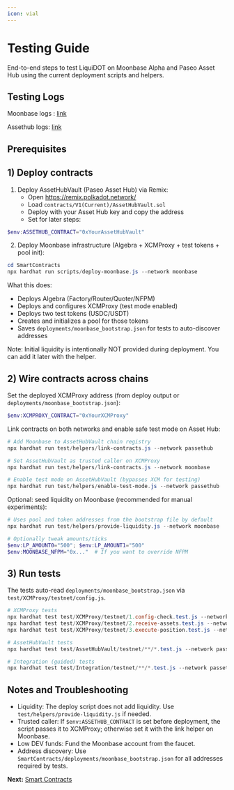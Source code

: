 ```yaml
---
icon: vial
---
```


# Testing Guide

End-to-end steps to test LiquiDOT on Moonbase Alpha and Paseo Asset Hub using the current deployment scripts and helpers.

## Testing Logs

Moonbase logs : [link](../../SmartContracts/test/logs/20251027-223700-moonbase-all.log)

Assethub logs: [link](../../SmartContracts/test/logs/20251027-224841-assethub-all.log)

## Prerequisites

## 1) Deploy contracts

1. Deploy AssetHubVault (Paseo Asset Hub) via Remix:
   * Open https://remix.polkadot.network/
   * Load `contracts/V1(Current)/AssetHubVault.sol`
   * Deploy with your Asset Hub key and copy the address
   * Set for later steps:

```powershell
$env:ASSETHUB_CONTRACT="0xYourAssetHubVault"
```

2. Deploy Moonbase infrastructure (Algebra + XCMProxy + test tokens + pool init):

```powershell
cd SmartContracts
npx hardhat run scripts/deploy-moonbase.js --network moonbase
```

What this does:

* Deploys Algebra (Factory/Router/Quoter/NFPM)
* Deploys and configures XCMProxy (test mode enabled)
* Deploys two test tokens (USDC/USDT)
* Creates and initializes a pool for those tokens
* Saves `deployments/moonbase_bootstrap.json` for tests to auto-discover addresses

Note: Initial liquidity is intentionally NOT provided during deployment. You can add it later with the helper.

## 2) Wire contracts across chains

Set the deployed XCMProxy address (from deploy output or `deployments/moonbase_bootstrap.json`):

```powershell
$env:XCMPROXY_CONTRACT="0xYourXCMProxy"
```

Link contracts on both networks and enable safe test mode on Asset Hub:

```powershell
# Add Moonbase to AssetHubVault chain registry
npx hardhat run test/helpers/link-contracts.js --network passethub

# Set AssetHubVault as trusted caller on XCMProxy
npx hardhat run test/helpers/link-contracts.js --network moonbase

# Enable test mode on AssetHubVault (bypasses XCM for testing)
npx hardhat run test/helpers/enable-test-mode.js --network passethub
```

Optional: seed liquidity on Moonbase (recommended for manual experiments):

```powershell
# Uses pool and token addresses from the bootstrap file by default
npx hardhat run test/helpers/provide-liquidity.js --network moonbase

# Optionally tweak amounts/ticks
$env:LP_AMOUNT0="500"; $env:LP_AMOUNT1="500"
$env:MOONBASE_NFPM="0x..."  # If you want to override NFPM
```

## 3) Run tests

The tests auto-read `deployments/moonbase_bootstrap.json` via `test/XCMProxy/testnet/config.js`.

```powershell
# XCMProxy tests
npx hardhat test test/XCMProxy/testnet/1.config-check.test.js --network moonbase
npx hardhat test test/XCMProxy/testnet/2.receive-assets.test.js --network moonbase
npx hardhat test test/XCMProxy/testnet/3.execute-position.test.js --network moonbase

# AssetHubVault tests
npx hardhat test test/AssetHubVault/testnet/**/*.test.js --network passethub

# Integration (guided) tests
npx hardhat test test/Integration/testnet/**/*.test.js --network passethub
```

## Notes and Troubleshooting

* Liquidity: The deploy script does not add liquidity. Use `test/helpers/provide-liquidity.js` if needed.
* Trusted caller: If `$env:ASSETHUB_CONTRACT` is set before deployment, the script passes it to XCMProxy; otherwise set it with the link helper on Moonbase.
* Low DEV funds: Fund the Moonbase account from the faucet.
* Address discovery: Use `SmartContracts/deployments/moonbase_bootstrap.json` for all addresses required by tests.

**Next:** [Smart Contracts](smart-contracts.md)
